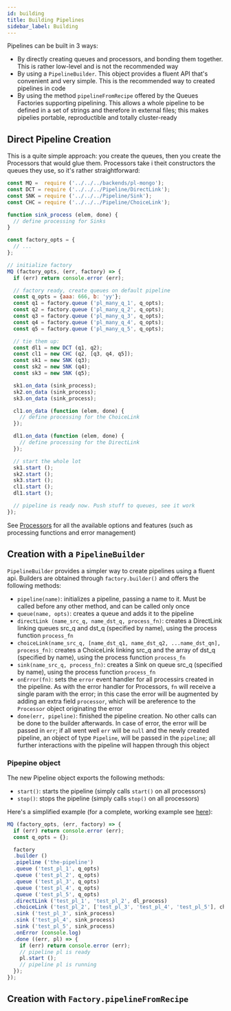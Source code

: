 ```yaml
---
id: building
title: Building Pipelines
sidebar_label: Building
---
```


Pipelines can be built in 3 ways:
* By directly creating queues and processors, and bonding them together. This is rather low-level and is not the recommended way
* By using a `PipelineBuilder`. This object provides a fluent API that's convenient and very simple. This is the recommended way to created pipelines in code
* By using the method `pipelineFromRecipe` offered by the Queues Factories supporting pipelining. This allows a whole pipeline to be defined in a set of strings and therefore in external files; this makes pipelies portable, reproductible and totally cluster-ready

## Direct Pipeline Creation
This is a quite simple approach: you create the queues, then you create the Processors that would glue them. Processors take i theit constructors the queues they use, so it's rather straightforward:
```javascript
const MQ =  require ('../../../backends/pl-mongo');
const DCT = require ('../../../Pipeline/DirectLink');
const SNK = require ('../../../Pipeline/Sink');
const CHC = require ('../../../Pipeline/ChoiceLink');

function sink_process (elem, done) {
  // define processing for Sinks
}

const factory_opts = {
  // ...
};

// initialize factory
MQ (factory_opts, (err, factory) => {
  if (err) return console.error (err);

  // factory ready, create queues on default pipeline
  const q_opts = {aaa: 666, b: 'yy'};
  const q1 = factory.queue ('pl_many_q_1', q_opts);
  const q2 = factory.queue ('pl_many_q_2', q_opts);
  const q3 = factory.queue ('pl_many_q_3', q_opts);
  const q4 = factory.queue ('pl_many_q_4', q_opts);
  const q5 = factory.queue ('pl_many_q_5', q_opts);

  // tie them up:
  const dl1 = new DCT (q1, q2);
  const cl1 = new CHC (q2, [q3, q4, q5]);
  const sk1 = new SNK (q3);
  const sk2 = new SNK (q4);
  const sk3 = new SNK (q5);

  sk1.on_data (sink_process);
  sk2.on_data (sink_process);
  sk3.on_data (sink_process);

  cl1.on_data (function (elem, done) {
    // define processing for the ChoiceLink
  });

  dl1.on_data (function (elem, done) {
    // define processing for the DirectLink
  });

  // start the whole lot
  sk1.start ();
  sk2.start ();
  sk3.start ();
  cl1.start ();
  dl1.start ();

  // pipeline is ready now. Push stuff to queues, see it work
});

```
See [Processors](processors.md) for all the available options and features (such as processing functions and error management)

## Creation with a `PipelineBuilder`
`PipelineBuilder` provides a simpler way to create pipelines using a fluent api. Builders are obtained through `factory.builder()` and offers the following methods:

* `pipeline(name)`: initializes a pipeline, passing a name to it. Must be called before any other method, and can be called only once
* `queue(name, opts)`: creates a queue and adds it to the pipeline
* `directLink (name_src_q, name_dst_q, process_fn)`: creates a DirectLink linking queues src_q and dst_q (specified by name), using the process function `process_fn`
* `choiceLink(name_src_q, [name_dst_q1, name_dst_q2, ...name_dst_qn], process_fn)`: creates a ChoiceLink linking src_q and the array of dst_q (specified by name), using the process function `process_fn`
* `sink(name_src_q, process_fn)`: creates a Sink on queue src_q (specified by name), using the process function `process_fn`
* `onError(fn)`: sets the `error` event handler for all processirs created in the pipeline. As with the error handler for Processors, `fn` will receive a single param with the error; in this case the error will be augmented by adding an extra field `processor`, which will be areference to the `Processor` object originating the error
* `done(err, pipeline)`: finished the pipeline creation. No other calls can be done to the builder afterwards. In case of error, the error will be passed in `err`; if all went well `err` will be `null` and the newly created pipeline, an object of type `Pipeline`, will be passed in the `pipeline`; all further interactions with the pipeline will happen through this object

### Pipepine object
The new Pipeline object exports the following methods:
* `start()`: starts the pipeline (simply calls `start()` on all processors)
* `stop()`: stops the pipeline (simply calls `stop()` on all processors)

Here's a simplified example (for a complete, working example see [here](https://github.com/pepmartinez/keuss/tree/master/examples/pipelines/builder)):
```javascript
MQ (factory_opts, (err, factory) => {
  if (err) return console.error (err);
  const q_opts = {};

  factory
  .builder ()
  .pipeline ('the-pipeline')
  .queue ('test_pl_1', q_opts)
  .queue ('test_pl_2', q_opts)
  .queue ('test_pl_3', q_opts)
  .queue ('test_pl_4', q_opts)
  .queue ('test_pl_5', q_opts)
  .directLink ('test_pl_1', 'test_pl_2', dl_process)
  .choiceLink ('test_pl_2', ['test_pl_3', 'test_pl_4', 'test_pl_5'], choice_process)
  .sink ('test_pl_3', sink_process)
  .sink ('test_pl_4', sink_process)
  .sink ('test_pl_5', sink_process)
  .onError (console.log)
  .done ((err, pl) => {
    if (err) return console.error (err);
    // pipeline pl is ready
    pl.start ();
    // pipeline pl is running
  });
});
```

## Creation with `Factory.pipelineFromRecipe`
